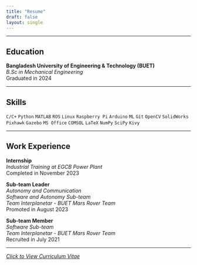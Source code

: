 ```yaml
---
title: "Resume"
draft: false
layout: single
---
```

___  
##	Education
**Bangladesh University of Engineering & Technology (BUET)**  
*B.Sc in Mechanical Engineering*  
Graduated in 2024
___
##	Skills
```C/C+``` ```Python``` ```MATLAB``` ```ROS``` ```Linux``` ```Raspberry Pi``` ```Arduino``` ```ML``` ```Git``` ```OpenCV``` ```SolidWorks``` ```Pixhawk``` ```Gazebo``` ```MS Office``` ```COMSOL``` ```LaTeX``` ```NumPy``` ```SciPy``` ```Kivy```
___

##	Work Experience
**Internship**  
*Industrial Training at EGCB Power Plant*  
Completed in November 2023

**Sub-team Leader**  
*Autonomy and Communication*  
*Software and Autonomy Sub-team*  
*Team Interplanetar - BUET Mars Rover Team*  
Promoted in August 2023

**Sub-team Member**  
*Software Sub-team*  
*Team Interplanetar - BUET Mars Rover Team*  
Recruited in July 2021 
___

[*Click to View Curriculum Vitae*](https://drive.google.com/file/d/1hE31j5-g41Swl8eJVyIG6-gslc9pRT_Z/view?usp=sharing "View CV")

